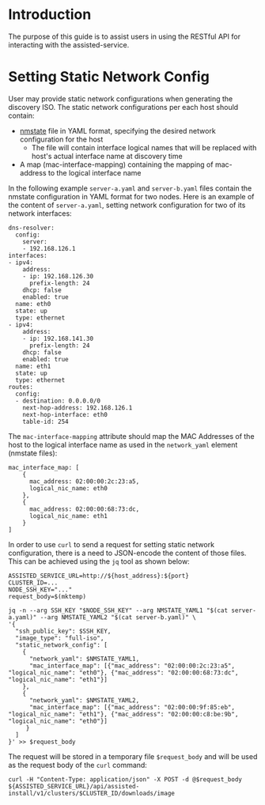 # Introduction

The purpose of this guide is to assist users in using the RESTful API for interacting with the assisted-service.

# Setting Static Network Config

User may provide static network configurations when generating the discovery ISO.
The static network configurations per each host should contain:
* [nmstate](https://www.nmstate.io/) file in YAML format, specifying the desired network configuration for the host
  * The file will contain interface logical names that will be replaced with host's actual interface name at discovery time
* A map (mac-interface-mapping) containing the mapping of mac-address to the logical interface name

In the following example `server-a.yaml` and `server-b.yaml` files contain the nmstate configuration in YAML format for two nodes.
Here is an example of the content of `server-a.yaml`, setting network configuration for two of its network interfaces:
```
dns-resolver:
  config:
    server:
    - 192.168.126.1
interfaces:
- ipv4:
    address:
    - ip: 192.168.126.30
      prefix-length: 24
    dhcp: false
    enabled: true
  name: eth0
  state: up
  type: ethernet
- ipv4:
    address:
    - ip: 192.168.141.30
      prefix-length: 24
    dhcp: false
    enabled: true
  name: eth1
  state: up
  type: ethernet
routes:
  config:
  - destination: 0.0.0.0/0
    next-hop-address: 192.168.126.1
    next-hop-interface: eth0
    table-id: 254
```

The `mac-interface-mapping` attribute should map the MAC Addresses of the host to the logical interface name as used in the `network_yaml` element (nmstate files):
```
mac_interface_map: [
    {
      mac_address: 02:00:00:2c:23:a5,
      logical_nic_name: eth0
    },
    {
      mac_address: 02:00:00:68:73:dc,
      logical_nic_name: eth1
    }
]
```

In order to use `curl` to send a request for setting static network configuration, there is a need to JSON-encode the content of those files.
This can be achieved using the `jq` tool as shown below:

```
ASSISTED_SERVICE_URL=http://${host_address}:${port}
CLUSTER_ID=...
NODE_SSH_KEY="..."
request_body=$(mktemp)

jq -n --arg SSH_KEY "$NODE_SSH_KEY" --arg NMSTATE_YAML1 "$(cat server-a.yaml)" --arg NMSTATE_YAML2 "$(cat server-b.yaml)" \
'{
  "ssh_public_key": $SSH_KEY,
  "image_type": "full-iso",
  "static_network_config": [
    {
      "network_yaml": $NMSTATE_YAML1,
      "mac_interface_map": [{"mac_address": "02:00:00:2c:23:a5", "logical_nic_name": "eth0"}, {"mac_address": "02:00:00:68:73:dc", "logical_nic_name": "eth1"}]
    },
    {
      "network_yaml": $NMSTATE_YAML2,
      "mac_interface_map": [{"mac_address": "02:00:00:9f:85:eb", "logical_nic_name": "eth1"}, {"mac_address": "02:00:00:c8:be:9b", "logical_nic_name": "eth0"}]
     }
  ]
}' >> $request_body
```
The request will be stored in a temporary file `$request_body` and will be used as the request body of the `curl` command:

```
curl -H "Content-Type: application/json" -X POST -d @$request_body ${ASSISTED_SERVICE_URL}/api/assisted-install/v1/clusters/$CLUSTER_ID/downloads/image
```